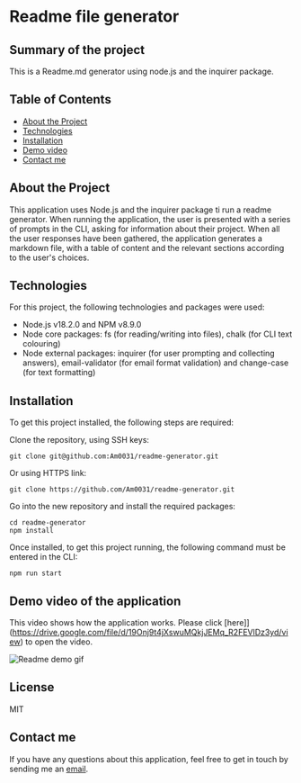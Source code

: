# Readme file generator

## Summary of the project

This is a Readme.md generator using node.js and the inquirer package.

## Table of Contents

- [About the Project](#about-the-project)
- [Technologies](#technologies)
- [Installation](#installation)
- [Demo video](#demo-video-of-the-application)
- [Contact me](#contact-me)

## About the Project

This application uses Node.js and the inquirer package ti run a readme generator. When running the application, the user is presented with a series of prompts in the CLI, asking for information about their project. When all the user responses have been gathered, the application generates a markdown file, with a table of content and the relevant sections according to the user's choices.

## Technologies

For this project, the following technologies and packages were used:

- Node.js v18.2.0 and NPM v8.9.0
- Node core packages: fs (for reading/writing into files), chalk (for CLI text colouring)
- Node external packages: inquirer (for user prompting and collecting answers), email-validator (for email format validation) and change-case (for text formatting)

## Installation

To get this project installed, the following steps are required:

Clone the repository, using SSH keys:

```
git clone git@github.com:Am0031/readme-generator.git
```

Or using HTTPS link:

```
git clone https://github.com/Am0031/readme-generator.git
```

Go into the new repository and install the required packages:

```
cd readme-generator
npm install
```

Once installed, to get this project running, the following command must be entered in the CLI:

```
npm run start
```

## Demo video of the application

This video shows how the application works.
Please click [here]](https://drive.google.com/file/d/19Onj9t4jXswuMQkjJEMq_R2FEVlDz3yd/view) to open the video.

![Readme demo gif](readme-generator.gif)

## License

MIT

## Contact me

If you have any questions about this application, feel free to get in touch by sending me an [email](mailto:amelie.pira@gmail.com).
